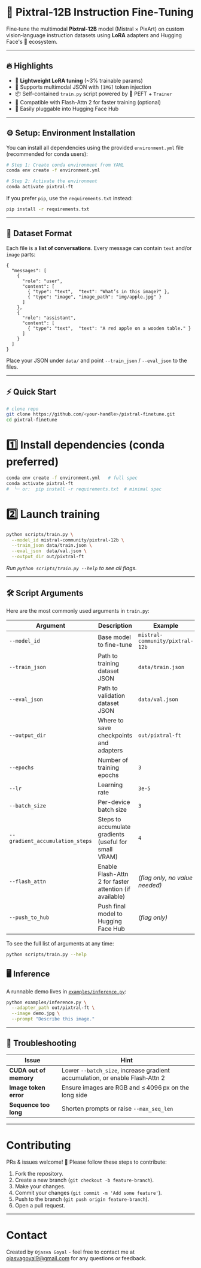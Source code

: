 # 🚀 Pixtral‑12B Instruction Fine‑Tuning

Fine‑tune the multimodal **Pixtral‑12B** model (Mistral × PixArt) on custom vision‑language instruction datasets using **LoRA** adapters and Hugging Face's 🤗 ecosystem.

---

## 🔥 Highlights
- 🧠 **Lightweight LoRA tuning** (~3% trainable params)
- 🎯 Supports multimodal JSON with `[IMG]` token injection
- 📦 Self-contained `train.py` script powered by 🤗 PEFT + `Trainer`
- 🚀 Compatible with Flash-Attn 2 for faster training (optional)
- 🧩 Easily pluggable into Hugging Face Hub

---

## ⚙️ Setup: Environment Installation

You can install all dependencies using the provided `environment.yml` file (recommended for conda users):

```bash
# Step 1: Create conda environment from YAML
conda env create -f environment.yml

# Step 2: Activate the environment
conda activate pixtral-ft
```

If you prefer `pip`, use the `requirements.txt` instead:

```bash
pip install -r requirements.txt
```

---

## 📐 Dataset Format

Each file is a **list of conversations**. Every message can contain `text` and/or `image` parts:

```jsonc
{
  "messages": [
    {
      "role": "user",
      "content": [
        { "type": "text",  "text": "What’s in this image?" },
        { "type": "image", "image_path": "img/apple.jpg" }
      ]
    },
    {
      "role": "assistant",
      "content": [
        { "type": "text",  "text": "A red apple on a wooden table." }
      ]
    }
  ]
}
```

Place your JSON under `data/` and point `--train_json` / `--eval_json` to the files.

---

## ⚡ Quick Start

```bash
# clone repo
git clone https://github.com/<your‑handle>/pixtral-finetune.git
cd pixtral-finetune
```

# 1️⃣  Install dependencies (conda preferred)
```bash
conda env create -f environment.yml   # full spec
conda activate pixtral-ft
#  └─ or:  pip install -r requirements.txt  # minimal spec
```

# 2️⃣  Launch training
```bash
python scripts/train.py \
  --model_id mistral-community/pixtral-12b \
  --train_json data/train.json \
  --eval_json  data/val.json \
  --output_dir out/pixtral-ft
```

*Run `python scripts/train.py --help` to see all flags.*

---

## 🛠️ Script Arguments

Here are the most commonly used arguments in `train.py`:

| Argument                    | Description                                                              | Example                                      |
|-----------------------------|---------------------------------------------------------------------------|----------------------------------------------|
| `--model_id`                | Base model to fine-tune                                                   | `mistral-community/pixtral-12b`              |
| `--train_json`              | Path to training dataset JSON                                             | `data/train.json`                            |
| `--eval_json`               | Path to validation dataset JSON                                           | `data/val.json`                              |
| `--output_dir`              | Where to save checkpoints and adapters                                    | `out/pixtral-ft`                             |
| `--epochs`                  | Number of training epochs                                                 | `3`                                          |
| `--lr`                      | Learning rate                                                             | `3e-5`                                       |
| `--batch_size`              | Per-device batch size                                                     | `3`                                          |
| `--gradient_accumulation_steps` | Steps to accumulate gradients (useful for small VRAM)             | `4`                                          |
| `--flash_attn`              | Enable Flash-Attn 2 for faster attention (if available)                   | *(flag only, no value needed)*               |
| `--push_to_hub`             | Push final model to Hugging Face Hub                                     | *(flag only)*                                |

To see the full list of arguments at any time:

```bash
python scripts/train.py --help
```


## 🖥️ Inference

A runnable demo lives in [`examples/inference.py`](examples/inference.py):

```bash
python examples/inference.py \
  --adapter_path out/pixtral-ft \
  --image demo.jpg \
  --prompt "Describe this image."
```

---

## 🧯 Troubleshooting

| Issue                  | Hint                                                                         |
| ---------------------- | ---------------------------------------------------------------------------- |
| **CUDA out of memory** | Lower `--batch_size`, increase gradient accumulation, or enable Flash‑Attn 2 |
| **Image token error**  | Ensure images are RGB and ≤ 4096 px on the long side                         |
| **Sequence too long**  | Shorten prompts or raise `--max_seq_len`                                     |

---

# Contributing
PRs & issues welcome! 🎉 Please follow these steps to contribute:

1. Fork the repository.
2. Create a new branch (`git checkout -b feature-branch`).
3. Make your changes.
4. Commit your changes (`git commit -m 'Add some feature'`).
5. Push to the branch (`git push origin feature-branch`).
6. Open a pull request.


---


# Contact
Created by `Ojasva Goyal` - feel free to contact me at ojasvagoyal9@gmail.com for any questions or feedback.





